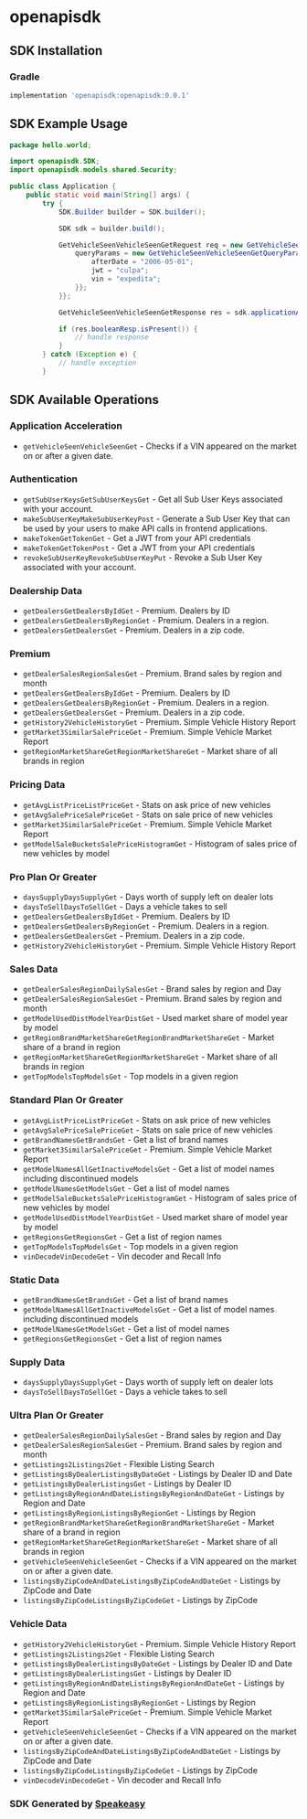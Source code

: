 # openapisdk

<!-- Start SDK Installation -->
## SDK Installation

### Gradle

```groovy
implementation 'openapisdk:openapisdk:0.0.1'
```
<!-- End SDK Installation -->

## SDK Example Usage
<!-- Start SDK Example Usage -->
```java
package hello.world;

import openapisdk.SDK;
import openapisdk.models.shared.Security;

public class Application {
    public static void main(String[] args) {
        try {
            SDK.Builder builder = SDK.builder();

            SDK sdk = builder.build();

            GetVehicleSeenVehicleSeenGetRequest req = new GetVehicleSeenVehicleSeenGetRequest() {{
                queryParams = new GetVehicleSeenVehicleSeenGetQueryParams() {{
                    afterDate = "2006-05-01";
                    jwt = "culpa";
                    vin = "expedita";
                }};
            }};

            GetVehicleSeenVehicleSeenGetResponse res = sdk.applicationAcceleration.getVehicleSeenVehicleSeenGet(req);

            if (res.booleanResp.isPresent()) {
                // handle response
            }
        } catch (Exception e) {
            // handle exception
        }
```
<!-- End SDK Example Usage -->

<!-- Start SDK Available Operations -->
## SDK Available Operations

### Application Acceleration

* `getVehicleSeenVehicleSeenGet` - Checks if a VIN appeared on the market on or after a given date.

### Authentication

* `getSubUserKeysGetSubUserKeysGet` - Get all Sub User Keys associated with your account.
* `makeSubUserKeyMakeSubUserKeyPost` - Generate a Sub User Key that can be used by your users to make API calls in frontend applications.
* `makeTokenGetTokenGet` - Get a JWT from your API credentials
* `makeTokenGetTokenPost` - Get a JWT from your API credentials
* `revokeSubUserKeyRevokeSubUserKeyPut` - Revoke a Sub User Key associated with your account.

### Dealership Data

* `getDealersGetDealersByIdGet` - Premium. Dealers by ID
* `getDealersGetDealersByRegionGet` - Premium. Dealers in a region.
* `getDealersGetDealersGet` - Premium. Dealers in a zip code.

### Premium

* `getDealerSalesRegionSalesGet` - Premium. Brand sales by region and month
* `getDealersGetDealersByIdGet` - Premium. Dealers by ID
* `getDealersGetDealersByRegionGet` - Premium. Dealers in a region.
* `getDealersGetDealersGet` - Premium. Dealers in a zip code.
* `getHistory2VehicleHistoryGet` - Premium. Simple Vehicle History Report
* `getMarket3SimilarSalePriceGet` - Premium. Simple Vehicle Market Report
* `getRegionMarketShareGetRegionMarketShareGet` - Market share of all brands in region

### Pricing Data

* `getAvgListPriceListPriceGet` - Stats on ask price of new vehicles
* `getAvgSalePriceSalePriceGet` - Stats on sale price of new vehicles
* `getMarket3SimilarSalePriceGet` - Premium. Simple Vehicle Market Report
* `getModelSaleBucketsSalePriceHistogramGet` - Histogram of sales price of new vehicles by model

### Pro Plan Or Greater

* `daysSupplyDaysSupplyGet` - Days worth of supply left on dealer lots
* `daysToSellDaysToSellGet` - Days a vehicle takes to sell
* `getDealersGetDealersByIdGet` - Premium. Dealers by ID
* `getDealersGetDealersByRegionGet` - Premium. Dealers in a region.
* `getDealersGetDealersGet` - Premium. Dealers in a zip code.
* `getHistory2VehicleHistoryGet` - Premium. Simple Vehicle History Report

### Sales Data

* `getDealerSalesRegionDailySalesGet` - Brand sales by region and Day
* `getDealerSalesRegionSalesGet` - Premium. Brand sales by region and month
* `getModelUsedDistModelYearDistGet` - Used market share of model year by model
* `getRegionBrandMarketShareGetRegionBrandMarketShareGet` - Market share of a brand in region
* `getRegionMarketShareGetRegionMarketShareGet` - Market share of all brands in region
* `getTopModelsTopModelsGet` - Top models in a given region

### Standard Plan Or Greater

* `getAvgListPriceListPriceGet` - Stats on ask price of new vehicles
* `getAvgSalePriceSalePriceGet` - Stats on sale price of new vehicles
* `getBrandNamesGetBrandsGet` - Get a list of brand names
* `getMarket3SimilarSalePriceGet` - Premium. Simple Vehicle Market Report
* `getModelNamesAllGetInactiveModelsGet` - Get a list of model names including discontinued models
* `getModelNamesGetModelsGet` - Get a list of model names
* `getModelSaleBucketsSalePriceHistogramGet` - Histogram of sales price of new vehicles by model
* `getModelUsedDistModelYearDistGet` - Used market share of model year by model
* `getRegionsGetRegionsGet` - Get a list of region names
* `getTopModelsTopModelsGet` - Top models in a given region
* `vinDecodeVinDecodeGet` - Vin decoder and Recall Info

### Static Data

* `getBrandNamesGetBrandsGet` - Get a list of brand names
* `getModelNamesAllGetInactiveModelsGet` - Get a list of model names including discontinued models
* `getModelNamesGetModelsGet` - Get a list of model names
* `getRegionsGetRegionsGet` - Get a list of region names

### Supply Data

* `daysSupplyDaysSupplyGet` - Days worth of supply left on dealer lots
* `daysToSellDaysToSellGet` - Days a vehicle takes to sell

### Ultra Plan Or Greater

* `getDealerSalesRegionDailySalesGet` - Brand sales by region and Day
* `getDealerSalesRegionSalesGet` - Premium. Brand sales by region and month
* `getListings2Listings2Get` - Flexible Listing Search
* `getListingsByDealerListingsByDateGet` - Listings by Dealer ID and Date
* `getListingsByDealerListingsGet` - Listings by Dealer ID
* `getListingsByRegionAndDateListingsByRegionAndDateGet` - Listings by Region and Date
* `getListingsByRegionListingsByRegionGet` - Listings by Region
* `getRegionBrandMarketShareGetRegionBrandMarketShareGet` - Market share of a brand in region
* `getRegionMarketShareGetRegionMarketShareGet` - Market share of all brands in region
* `getVehicleSeenVehicleSeenGet` - Checks if a VIN appeared on the market on or after a given date.
* `listingsByZipCodeAndDateListingsByZipCodeAndDateGet` - Listings by ZipCode and Date
* `listingsByZipCodeListingsByZipCodeGet` - Listings by ZipCode

### Vehicle Data

* `getHistory2VehicleHistoryGet` - Premium. Simple Vehicle History Report
* `getListings2Listings2Get` - Flexible Listing Search
* `getListingsByDealerListingsByDateGet` - Listings by Dealer ID and Date
* `getListingsByDealerListingsGet` - Listings by Dealer ID
* `getListingsByRegionAndDateListingsByRegionAndDateGet` - Listings by Region and Date
* `getListingsByRegionListingsByRegionGet` - Listings by Region
* `getMarket3SimilarSalePriceGet` - Premium. Simple Vehicle Market Report
* `getVehicleSeenVehicleSeenGet` - Checks if a VIN appeared on the market on or after a given date.
* `listingsByZipCodeAndDateListingsByZipCodeAndDateGet` - Listings by ZipCode and Date
* `listingsByZipCodeListingsByZipCodeGet` - Listings by ZipCode
* `vinDecodeVinDecodeGet` - Vin decoder and Recall Info

<!-- End SDK Available Operations -->

### SDK Generated by [Speakeasy](https://docs.speakeasyapi.dev/docs/using-speakeasy/client-sdks)
